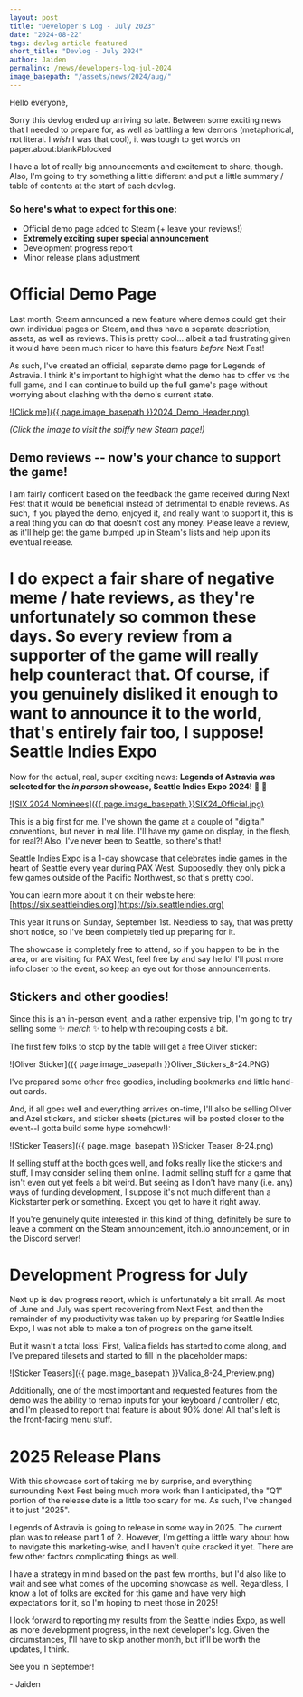 ```yaml
---
layout: post
title: "Developer's Log - July 2023"
date: "2024-08-22"
tags: devlog article featured
short_title: "Devlog - July 2024"
author: Jaiden
permalink: /news/developers-log-jul-2024
image_basepath: "/assets/news/2024/aug/"
---
```




Hello everyone, 

Sorry this devlog ended up arriving so late. Between some exciting news that I needed to prepare for, as well as battling a few demons (metaphorical, not literal. I _wish_ I was that cool), it was tough to get words on paper.about:blank#blocked

I have a lot of really big announcements and excitement to share, though. Also, I'm going to try something a little different and put a little summary / table of contents at the start of each devlog. 

### So here's what to expect for this one:
- Official demo page added to Steam (+ leave your reviews!)
- **Extremely exciting super special announcement**
- Development progress report
- Minor release plans adjustment

Official Demo Page
===
Last month, Steam announced a new feature where demos could get their own individual pages on Steam, and thus have a separate description, assets, as well as reviews. This is pretty cool... albeit a tad frustrating given it would have been much nicer to have this feature *before* Next Fest!

As such, I've created an official, separate demo page for Legends of Astravia. I think it's important to highlight what the demo has to offer vs the full game, and I can continue to build up the full game's page without worrying about clashing with the demo's current state.

[![Click me]({{ page.image_basepath }}2024_Demo_Header.png)](https://store.steampowered.com/app/1504930/Legends_of_Astravia_Demo/)

*(Click the image to visit the spiffy new Steam page!)*

Demo reviews -- now's your chance to support the game!
---
I am fairly confident based on the feedback the game received during Next Fest that it would be beneficial instead of detrimental to enable reviews. As such, if you played the demo, enjoyed it, and really want to support it, this is a real thing you can do that doesn't cost any money. Please leave a review, as it'll help get the game bumped up in Steam's lists and help upon its eventual release. 

I do expect a fair share of negative meme / hate reviews, as they're unfortunately so common these days. So every review from a supporter of the game will really help counteract that. Of course, if you genuinely disliked it enough to want to announce it to the world, that's entirely fair too, I suppose!
Seattle Indies Expo
===
Now for the actual, real, super exciting news: **Legends of Astravia was selected for the _in person_ showcase, Seattle Indies Expo 2024!** :tada: :tada: 

[![SIX 2024 Nominees]({{ page.image_basepath }}SIX24_Official.jpg)](https://six.seattleindies.org)

This is a big first for me. I've shown the game at a couple of "digital" conventions, but never in real life. I'll have my game on display, in the flesh, for real?! Also, I've never been to Seattle, so there's that!

Seattle Indies Expo is a 1-day showcase that celebrates indie games in the heart of Seattle every year during PAX West. Supposedly, they only pick a few games outside of the Pacific Northwest, so that's pretty cool. 

You can learn more about it on their website here: [https://six.seattleindies.org](https://six.seattleindies.org)

This year it runs on Sunday, September 1st. Needless to say, that was pretty short notice, so I've been completely tied up preparing for it.

The showcase is completely free to attend, so if you happen to be in the area, or are visiting for PAX West, feel free by and say hello! I'll post more info closer to the event, so keep an eye out for those announcements.

Stickers and other goodies!
---
Since this is an in-person event, and a rather expensive trip, I'm going to try selling some :sparkles: *merch* :sparkles: to help with recouping costs a bit. 

The first few folks to stop by the table will get a free Oliver sticker:

![Oliver Sticker]({{ page.image_basepath }}Oliver_Stickers_8-24.PNG)

I've prepared some other free goodies, including bookmarks and little hand-out cards.

And, if all goes well and everything arrives on-time, I'll also be selling Oliver and Azel stickers, and sticker sheets (pictures will be posted closer to the event--I gotta build some hype somehow!):

![Sticker Teasers]({{ page.image_basepath }}Sticker_Teaser_8-24.png)

If selling stuff at the booth goes well, and folks really like the stickers and stuff, I may consider selling them online. I admit selling stuff for a game that isn't even out yet feels a bit weird. But seeing as I don't have many (i.e. any) ways of funding development, I suppose it's not much different than a Kickstarter perk or something. Except you get to have it right away.

If you're genuinely quite interested in this kind of thing, definitely be sure to leave a comment on the Steam announcement, itch.io announcement, or in the Discord server!

Development Progress for July
===
Next up is dev progress report, which is unfortunately a bit small. As most of June and July was spent recovering from Next Fest, and then the remainder of my productivity was taken up by preparing for Seattle Indies Expo, I was not able to make a ton of progress on the game itself.

But it wasn't a total loss! First, Valica fields has started to come along, and I've prepared tilesets and started to fill in the placeholder maps:

![Sticker Teasers]({{ page.image_basepath }}Valica_8-24_Preview.png)

Additionally, one of the most important and requested features from the demo was the ability to remap inputs for your keyboard / controller / etc, and I'm pleased to report that feature is about 90% done! All that's left is the front-facing menu stuff.

2025 Release Plans
===
With this showcase sort of taking me by surprise, and everything surrounding Next Fest being much more work than I anticipated, the "Q1" portion of the release date is a little too scary for me. As such, I've changed it to just "2025".

Legends of Astravia is going to release in some way in 2025. The current plan was to release part 1 of 2. However, I'm getting a little wary about how to navigate this marketing-wise, and I haven't quite cracked it yet. There are few other factors complicating things as well.

I have a strategy in mind based on the past few months, but I'd also like to wait and see what comes of the upcoming showcase as well. Regardless, I know a lot of folks are excited for this game and have very high expectations for it, so I'm hoping to meet those in 2025!


I look forward to reporting my results from the Seattle Indies Expo, as well as more development progress, in the next developer's log. Given the circumstances, I'll have to skip another month, but it'll be worth the updates, I think.

See you in September!

\- Jaiden
